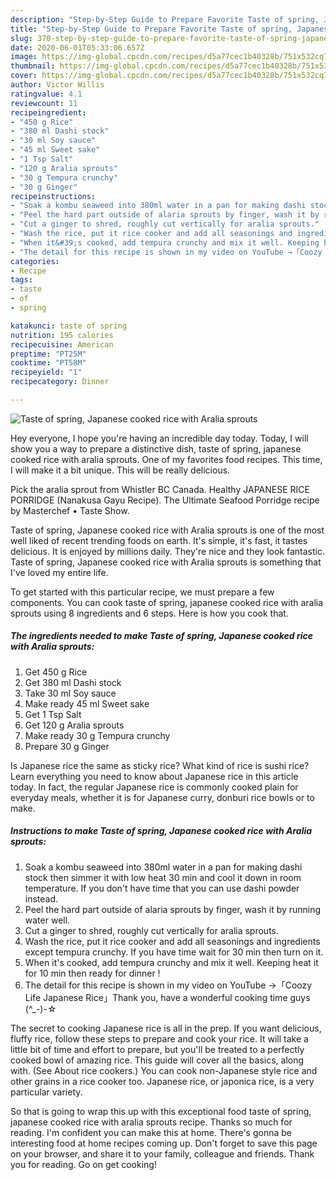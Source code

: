 ```yaml
---
description: "Step-by-Step Guide to Prepare Favorite Taste of spring, Japanese cooked rice with Aralia sprouts"
title: "Step-by-Step Guide to Prepare Favorite Taste of spring, Japanese cooked rice with Aralia sprouts"
slug: 370-step-by-step-guide-to-prepare-favorite-taste-of-spring-japanese-cooked-rice-with-aralia-sprouts
date: 2020-06-01T05:33:06.657Z
image: https://img-global.cpcdn.com/recipes/d5a77cec1b40328b/751x532cq70/taste-of-spring-japanese-cooked-rice-with-aralia-sprouts-recipe-main-photo.jpg
thumbnail: https://img-global.cpcdn.com/recipes/d5a77cec1b40328b/751x532cq70/taste-of-spring-japanese-cooked-rice-with-aralia-sprouts-recipe-main-photo.jpg
cover: https://img-global.cpcdn.com/recipes/d5a77cec1b40328b/751x532cq70/taste-of-spring-japanese-cooked-rice-with-aralia-sprouts-recipe-main-photo.jpg
author: Victor Willis
ratingvalue: 4.1
reviewcount: 11
recipeingredient:
- "450 g Rice"
- "380 ml Dashi stock"
- "30 ml Soy sauce"
- "45 ml Sweet sake"
- "1 Tsp Salt"
- "120 g Aralia sprouts"
- "30 g Tempura crunchy"
- "30 g Ginger"
recipeinstructions:
- "Soak a kombu seaweed into 380ml water in a pan for making dashi stock then simmer it with low heat 30 min and cool it down in room temperature. If you don&#39;t have time that you can use dashi powder instead."
- "Peel the hard part outside of alaria sprouts by finger, wash it by running water well."
- "Cut a ginger to shred, roughly cut vertically for aralia sprouts."
- "Wash the rice, put it rice cooker and add all seasonings and ingredients except tempura crunchy. If you have time wait for 30 min then turn on it."
- "When it&#39;s cooked, add tempura crunchy and mix it well. Keeping heat it for 10 min then ready for dinner !"
- "The detail for this recipe is shown in my video on YouTube →「Coozy Life Japanese Rice」Thank you, have a wonderful cooking time guys (^_-)-☆"
categories:
- Recipe
tags:
- taste
- of
- spring

katakunci: taste of spring 
nutrition: 195 calories
recipecuisine: American
preptime: "PT25M"
cooktime: "PT58M"
recipeyield: "1"
recipecategory: Dinner

---
```



![Taste of spring, Japanese cooked rice with Aralia sprouts](https://img-global.cpcdn.com/recipes/d5a77cec1b40328b/751x532cq70/taste-of-spring-japanese-cooked-rice-with-aralia-sprouts-recipe-main-photo.jpg)

Hey everyone, I hope you're having an incredible day today. Today, I will show you a way to prepare a distinctive dish, taste of spring, japanese cooked rice with aralia sprouts. One of my favorites food recipes. This time, I will make it a bit unique. This will be really delicious.

Pick the aralia sprout from Whistler BC Canada. Healthy JAPANESE RICE PORRIDGE (Nanakusa Gayu Recipe). The Ultimate Seafood Porridge recipe by Masterchef • Taste Show.

Taste of spring, Japanese cooked rice with Aralia sprouts is one of the most well liked of recent trending foods on earth. It's simple, it's fast, it tastes delicious. It is enjoyed by millions daily. They're nice and they look fantastic. Taste of spring, Japanese cooked rice with Aralia sprouts is something that I've loved my entire life.


To get started with this particular recipe, we must prepare a few components. You can cook taste of spring, japanese cooked rice with aralia sprouts using 8 ingredients and 6 steps. Here is how you cook that.

<!--inarticleads1-->

##### The ingredients needed to make Taste of spring, Japanese cooked rice with Aralia sprouts:

1. Get 450 g Rice
1. Get 380 ml Dashi stock
1. Take 30 ml Soy sauce
1. Make ready 45 ml Sweet sake
1. Get 1 Tsp Salt
1. Get 120 g Aralia sprouts
1. Make ready 30 g Tempura crunchy
1. Prepare 30 g Ginger


Is Japanese rice the same as sticky rice? What kind of rice is sushi rice? Learn everything you need to know about Japanese rice in this article today. In fact, the regular Japanese rice is commonly cooked plain for everyday meals, whether it is for Japanese curry, donburi rice bowls or to make. 

<!--inarticleads2-->

##### Instructions to make Taste of spring, Japanese cooked rice with Aralia sprouts:

1. Soak a kombu seaweed into 380ml water in a pan for making dashi stock then simmer it with low heat 30 min and cool it down in room temperature. If you don&#39;t have time that you can use dashi powder instead.
1. Peel the hard part outside of alaria sprouts by finger, wash it by running water well.
1. Cut a ginger to shred, roughly cut vertically for aralia sprouts.
1. Wash the rice, put it rice cooker and add all seasonings and ingredients except tempura crunchy. If you have time wait for 30 min then turn on it.
1. When it&#39;s cooked, add tempura crunchy and mix it well. Keeping heat it for 10 min then ready for dinner !
1. The detail for this recipe is shown in my video on YouTube →「Coozy Life Japanese Rice」Thank you, have a wonderful cooking time guys (^_-)-☆


The secret to cooking Japanese rice is all in the prep. If you want delicious, fluffy rice, follow these steps to prepare and cook your rice. It will take a little bit of time and effort to prepare, but you&#39;ll be treated to a perfectly cooked bowl of amazing rice. This guide will cover all the basics, along with. (See About rice cookers.) You can cook non-Japanese style rice and other grains in a rice cooker too. Japanese rice, or japonica rice, is a very particular variety. 

So that is going to wrap this up with this exceptional food taste of spring, japanese cooked rice with aralia sprouts recipe. Thanks so much for reading. I'm confident you can make this at home. There's gonna be interesting food at home recipes coming up. Don't forget to save this page on your browser, and share it to your family, colleague and friends. Thank you for reading. Go on get cooking!
